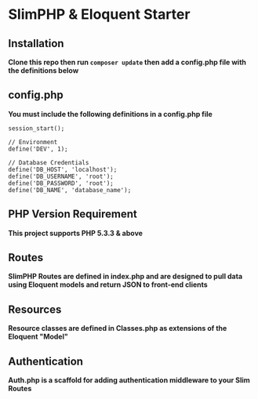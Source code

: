 # SlimPHP & Eloquent Starter

## Installation
**Clone this repo then run `composer update` then add a config.php file with the definitions below**

## config.php
**You must include the following definitions in a config.php file**

```
session_start();

// Environment
define('DEV', 1);

// Database Credentials
define('DB_HOST', 'localhost');
define('DB_USERNAME', 'root');
define('DB_PASSWORD', 'root');
define('DB_NAME', 'database_name');
```

## PHP Version Requirement
**This project supports PHP 5.3.3 & above**

## Routes
**SlimPHP Routes are defined in index.php and are designed to pull data using Eloquent models and return JSON to front-end clients**

## Resources
**Resource classes are defined in Classes.php as extensions of the Eloquent "Model"**

## Authentication
**Auth.php is a scaffold for adding authentication middleware to your Slim Routes**
